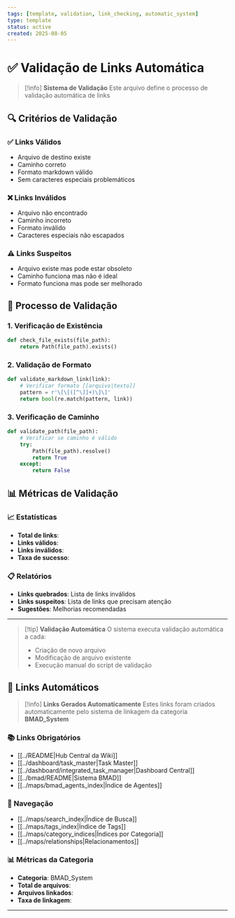 ```yaml
---
tags: [template, validation, link_checking, automatic_system]
type: template
status: active
created: 2025-08-05
---
```


# ✅ **Validação de Links Automática**

> [!info] **Sistema de Validação**
> Este arquivo define o processo de validação automática de links

## 🔍 **Critérios de Validação**

### **✅ Links Válidos**
- Arquivo de destino existe
- Caminho correto
- Formato markdown válido
- Sem caracteres especiais problemáticos

### **❌ Links Inválidos**
- Arquivo não encontrado
- Caminho incorreto
- Formato inválido
- Caracteres especiais não escapados

### **⚠️ Links Suspeitos**
- Arquivo existe mas pode estar obsoleto
- Caminho funciona mas não é ideal
- Formato funciona mas pode ser melhorado

## 🔄 **Processo de Validação**

### **1. Verificação de Existência**
```python
def check_file_exists(file_path):
    return Path(file_path).exists()
```

### **2. Validação de Formato**
```python
def validate_markdown_link(link):
    # Verificar formato [[arquivo|texto]]
    pattern = r'\[\[([^\]]+)\]\]'
    return bool(re.match(pattern, link))
```

### **3. Verificação de Caminho**
```python
def validate_path(file_path):
    # Verificar se caminho é válido
    try:
        Path(file_path).resolve()
        return True
    except:
        return False
```

## 📊 **Métricas de Validação**

### **📈 Estatísticas**
- **Total de links**: <!-- Contador automático -->
- **Links válidos**: <!-- Contador automático -->
- **Links inválidos**: <!-- Contador automático -->
- **Taxa de sucesso**: <!-- Percentual automático -->

### **📋 Relatórios**
- **Links quebrados**: Lista de links inválidos
- **Links suspeitos**: Lista de links que precisam atenção
- **Sugestões**: Melhorias recomendadas

---

> [!tip] **Validação Automática**
> O sistema executa validação automática a cada:
> - Criação de novo arquivo
> - Modificação de arquivo existente
> - Execução manual do script de validação


## 🔗 **Links Automáticos**

> [!info] **Links Gerados Automaticamente**
> Estes links foram criados automaticamente pelo sistema de linkagem da categoria **BMAD_System**

### **📚 Links Obrigatórios**
- [[../README|Hub Central da Wiki]]
- [[../dashboard/task_master|Task Master]]
- [[../dashboard/integrated_task_manager|Dashboard Central]]
- [[../bmad/README|Sistema BMAD]]
- [[../maps/bmad_agents_index|Índice de Agentes]]

### **🧭 Navegação**
- [[../maps/search_index|Índice de Busca]]
- [[../maps/tags_index|Índice de Tags]]
- [[../maps/category_indices|Índices por Categoria]]
- [[../maps/relationships|Relacionamentos]]

### **📊 Métricas da Categoria**
- **Categoria**: BMAD_System
- **Total de arquivos**: <!-- Contador automático -->
- **Arquivos linkados**: <!-- Contador automático -->
- **Taxa de linkagem**: <!-- Percentual automático -->

---


